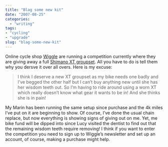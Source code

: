 ```yaml
---
title: "Blag some new kit"
date: "2007-08-25"
categories: 
  - "writing"
tags:
- "cycling"
- "upgrade"
slug: "blag-some-new-kit"
---
```


Online cycle shop [Wiggle](https://www.wiggle.co.uk) are running a competition currently where they are giving away a full [Shimano XT groupset](https://www.wiggle.co.uk/range.aspx?n=Shimano-XT-2008-bike-components&Range=25). All you have to do is tell them why you dersve it over all overs. Here is my excuse:

> I think I deserve a new XT groupset as my bike needs one badly and I’ve begged the other half but I can’t buy anything new until she has her wisdom teeth out. So I’m having to ride around using a worn XT which really doesn’t know what gear it wants to be in! And she thinks she is in pain!

My Marin has been running the same setup since purchase and the 4k miles I’ve put on it are beginning to show. Of course, I’ve done the usual chain replace, but now everything is showing signs of giving out on me. Yet, me bike fund will be dipped into since Lucy visited the dentist to find out that the remaining wisdom teeth require removing! I think if you want to enter the competition you need to sign up to Wiggle’s newsletter and set up an account, of course, making a purchase might help.
